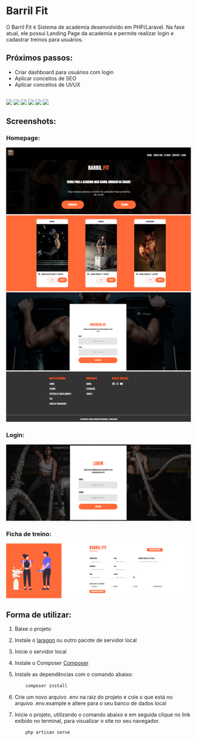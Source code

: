 # Barril Fit

O Barril Fit é Sistema de academia desenvolvido em PHP/Laravel. Na fase atual, ele possui Landing Page da academia e permite realizar login e cadastrar treinos para usuários.

## Próximos passos: 

- Criar dashboard para usuários com login
- Aplicar conceitos de SEO
- Aplicar conceitos de UI/UX

<div style="display: inline_block"><br>
 <code><img height= "20"src= "https://img.shields.io/badge/Figma-696969?style=for-the-badge&logo=figma&logoColor=figma"></code>
 <code><img height= "20"src= "https://img.shields.io/badge/PHP-777BB4?style=for-the-badge&logo=php&logoColor=white"></code>
 <code><img height= "20"src= "https://img.shields.io/badge/laravel-%23FF2D20.svg?style=for-the-badge&logo=laravel&logoColor=white"></code>
 <code><img height= "20"src= "https://img.shields.io/badge/html5-%23E34F26.svg?style=for-the-badge&logo=html5&logoColor=white"></code>
 <code><img height= "20"src= "https://img.shields.io/badge/css3-%231572B6.svg?style=for-the-badge&logo=css3&logoColor=white"></code>
 <code><img height= "20"src= "https://img.shields.io/badge/JavaScript-F7DF1E?style=for-the-badge&logo=javascript&logoColor=black"></code>
</div>

## Screenshots:

### Homepage:

![Banner + Menu](screenshots/Banner.png)
![Cards](screenshots/Cards.png)
![Inscreva-se](screenshots/Inscreva.png)
![Footer](screenshots/Footer.png)

### Login:

![Login](screenshots/Login.png)

### Ficha de treino:

![Ficha](screenshots/Ficha.png)

## Forma de utilizar:

1. Baixe o projeto

2. Instale o [laragon](https://laragon.org/download/) ou outro pacote de servidor local

3. Inicie o servidor local

4. Instale o Composer [Composer](https://getcomposer.org/download/)

5. Instale as dependências com o comando abaixo:

    ```php
        composer install
    ```

6. Crie um novo arquivo .env na raiz do projeto e cole o que está no arquivo .env.example e altere para o seu banco de dados local

7. Inicie o projeto, utilizando o comando abaixo e em seguida clique no link exibido no terminal, para visualizar o site no seu navegador.

    ```php	
        php artisan serve
    ```


